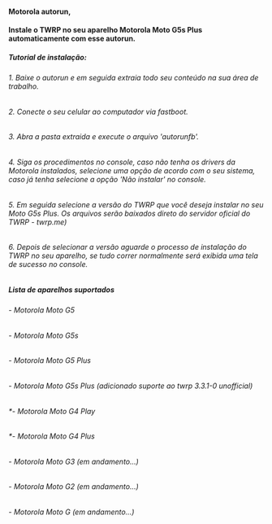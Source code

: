
#### Motorola autorun,
#### Instale o TWRP no seu aparelho Motorola Moto G5s Plus automaticamente com esse autorun.


##### **_Tutorial de instalação:_**

###### *1. Baixe o autorun e em seguida extraia todo seu conteúdo na sua área de trabalho.*

###### *2. Conecte o seu celular ao computador via fastboot.*

###### *3. Abra a pasta extraida e execute o arquivo 'autorunfb'.*

###### *4. Siga os procedimentos no console, caso não tenha os drivers da Motorola instalados, selecione uma opção de acordo com o seu sistema, caso já tenha selecione a opção 'Não instalar' no console.*

###### *5. Em seguida selecione a versão do TWRP que você deseja instalar no seu Moto G5s Plus. Os arquivos serão baixados direto do servidor oficial do TWRP - twrp.me)*

###### *6. Depois de selecionar a versão aguarde o processo de instalação do TWRP no seu aparelho, se tudo correr normalmente será exibida uma tela de sucesso no console.*


##### **_Lista de aparelhos suportados_**
######  *- Motorola Moto G5*
######  *- Motorola Moto G5s*
######  *- Motorola Moto G5 Plus*
######  *- Motorola Moto G5s Plus (adicionado suporte ao twrp 3.3.1-0 unofficial)*
######  *- Motorola Moto G4 Play 
######  *- Motorola Moto G4 Plus
######  *- Motorola Moto G3 (em andamento...)*
######  *- Motorola Moto G2 (em andamento...)*
######  *- Motorola Moto G (em andamento...)*
